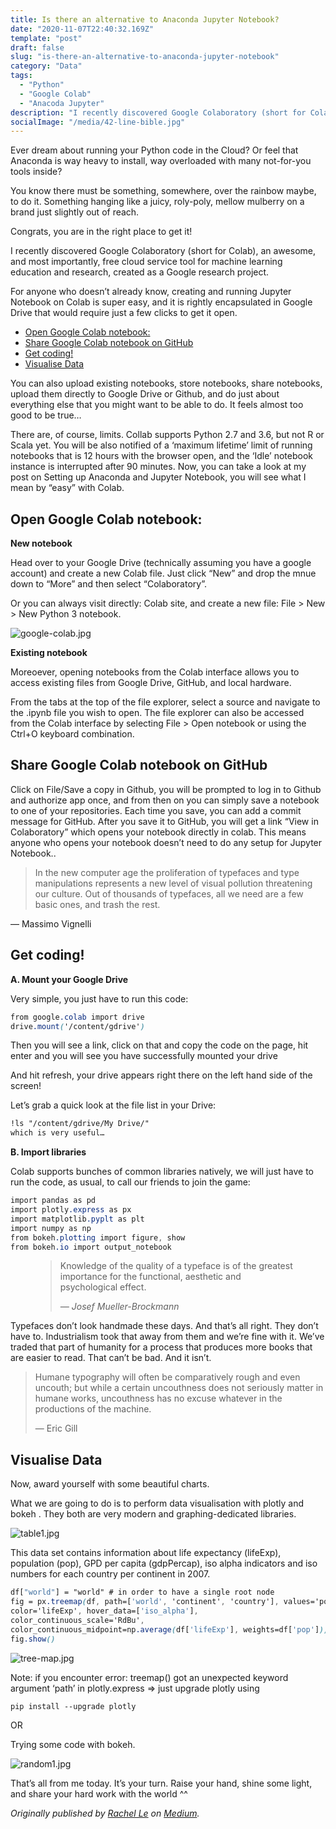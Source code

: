 ```yaml
---
title: Is there an alternative to Anaconda Jupyter Notebook?
date: "2020-11-07T22:40:32.169Z"
template: "post"
draft: false
slug: "is-there-an-alternative-to-anaconda-jupyter-notebook"
category: "Data"
tags:
  - "Python"
  - "Google Colab"
  - "Anacoda Jupyter"
description: "I recently discovered Google Colaboratory (short for Colab), an awesome, and most importantly, free cloud service tool for machine learning education and research, created as a Google research project. For anyone who doesn’t already know, creating and running Jupyter Notebook on Colab is super easy, and it is rightly encapsulated in Google Drive that would require just a few clicks to get it open."
socialImage: "/media/42-line-bible.jpg"
---
```


Ever dream about running your Python code in the Cloud? Or feel that Anaconda is way heavy to install, way overloaded with many not-for-you tools inside?

You know there must be something, somewhere, over the rainbow maybe, to do it. Something hanging like a juicy, roly-poly, mellow mulberry on a brand just slightly out of reach.

Congrats, you are in the right place to get it!


I recently discovered Google Colaboratory (short for Colab), an awesome, and most importantly, free cloud service tool for machine learning education and research, created as a Google research project.

For anyone who doesn’t already know, creating and running Jupyter Notebook on Colab is super easy, and it is rightly encapsulated in Google Drive that would require just a few clicks to get it open.

- [Open Google Colab notebook:](#open-google-colab-notebook)
- [Share Google Colab notebook on GitHub](#share-google-colab-notebook-on-github)
- [Get coding!](#get-coding!)
- [Visualise Data](#visualise-data)

You can also upload existing notebooks, store notebooks, share notebooks, upload them directly to Google Drive or Github, and do just about everything else that you might want to be able to do. It feels almost too good to be true…

There are, of course, limits. Collab supports Python 2.7 and 3.6, but not R or Scala yet. You will be also notified of a ‘maximum lifetime’ limit of running notebooks that is 12 hours with the browser open, and the ‘Idle’ notebook instance is interrupted after 90 minutes.
Now, you can take a look at my post on Setting up Anaconda and Jupyter Notebook, you will see what I mean by “easy” with Colab.


## Open Google Colab notebook:

**New notebook**

Head over to your Google Drive (technically assuming you have a google account) and create a new Colab file. Just click “New” and drop the mnue down to “More” and then select “Colaboratory”.

Or you can always visit directly: Colab site, and create a new file: File > New > New Python 3 notebook.

![google-colab.jpg](/media/google-colab.jpg)

**Existing notebook**

Moreoever, opening notebooks from the Colab interface allows you to access existing files from Google Drive, GitHub, and local hardware.

From the tabs at the top of the file explorer, select a source and navigate to the .ipynb file you wish to open. The file explorer can also be accessed from the Colab interface by selecting File > Open notebook or using the Ctrl+O keyboard combination.



## Share Google Colab notebook on GitHub

Click on File/Save a copy in Github, you will be prompted to log in to Github and authorize app once, and from then on you can simply save a notebook to one of your repositories. Each time you save, you can add a commit message for GitHub. After you save it to GitHub, you will get a link “View in Colaboratory” which opens your notebook directly in colab. This means anyone who opens your notebook doesn’t need to do any setup for Jupyter Notebook..

> In the new computer age the proliferation of typefaces and type manipulations represents a new level of visual pollution threatening our culture. Out of thousands of typefaces, all we need are a few basic ones, and trash the rest.
>
— Massimo Vignelli



## Get coding!

**A. Mount your Google Drive**

Very simple, you just have to run this code:

```css
from google.colab import drive
drive.mount('/content/gdrive')
```

Then you will see a link, click on that and copy the code on the page, hit enter and you will see you have successfully mounted your drive

And hit refresh, your drive appears right there on the left hand side of the screen!

Let’s grab a quick look at the file list in your Drive:

```css
!ls "/content/gdrive/My Drive/"
which is very useful…
```

**B. Import libraries**

Colab supports bunches of common libraries natively, we will just have to run the code, as usual, to call our friends to join the game:

```css
import pandas as pd
import plotly.express as px
import matplotlib.pyplt as plt
import numpy as np
from bokeh.plotting import figure, show
from bokeh.io import output_notebook
```



<figure>
	<blockquote>
		<p>Knowledge of the quality of a typeface is of the greatest importance for the functional, aesthetic and psychological effect.</p>
		<footer>
			<cite>— Josef Mueller-Brockmann</cite>
		</footer>
	</blockquote>
</figure>

Typefaces don’t look handmade these days. And that’s all right. They don’t have to. Industrialism took that away from them and we’re fine with it. We’ve traded that part of humanity for a process that produces more books that are easier to read. That can’t be bad. And it isn’t.

> Humane typography will often be comparatively rough and even uncouth; but while a certain uncouthness does not seriously matter in humane works, uncouthness has no excuse whatever in the productions of the machine.
>
> — Eric Gill




## Visualise Data

Now, award yourself with some beautiful charts.

What we are going to do is to perform data visualisation with plotly and bokeh . They both are very modern and graphing-dedicated libraries.

![table1.jpg](/media/table1.jpg)

This data set contains information about life expectancy (lifeExp), population (pop), GPD per capita (gdpPercap), iso alpha indicators and iso numbers for each country per continent in 2007.

```css
df["world"] = "world" # in order to have a single root node
fig = px.treemap(df, path=['world', 'continent', 'country'], values='pop',
color='lifeExp', hover_data=['iso_alpha'],
color_continuous_scale='RdBu',
color_continuous_midpoint=np.average(df['lifeExp'], weights=df['pop']))
fig.show()
```
![tree-map.jpg](/media/tree-map.jpg)

Note: if you encounter error: treemap() got an unexpected keyword argument ‘path’ in plotly.express => just upgrade plotly using

```css
pip install --upgrade plotly
```
OR

Trying some code with bokeh.

![random1.jpg](/media/random1.jpg)


That’s all from me today. It’s your turn. Raise your hand, shine some light, and share your hard work with the world ^^



*Originally published by [Rachel Le](http://heyiamrachel.com/) on [Medium](https://medium.com/design-notes/humane-typography-in-the-digital-age-9bd5c16199bd?ref=webdesignernews.com#.lygo82z0x).*